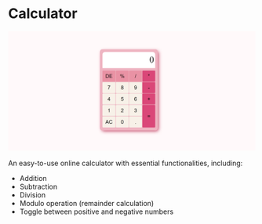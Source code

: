 # Calculator
![Calculator](https://github.com/BrittneyOeur/Calculator/blob/main/calculator.png)

An easy-to-use online calculator with essential functionalities, including:
- Addition
- Subtraction
- Division
- Modulo operation (remainder calculation)
- Toggle between positive and negative numbers
